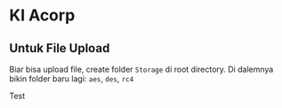 # KI Acorp

## Untuk File Upload
Biar bisa upload file, create folder `Storage` di root directory. Di dalemnya bikin folder baru lagi: `aes`, `des`, `rc4`

Test
